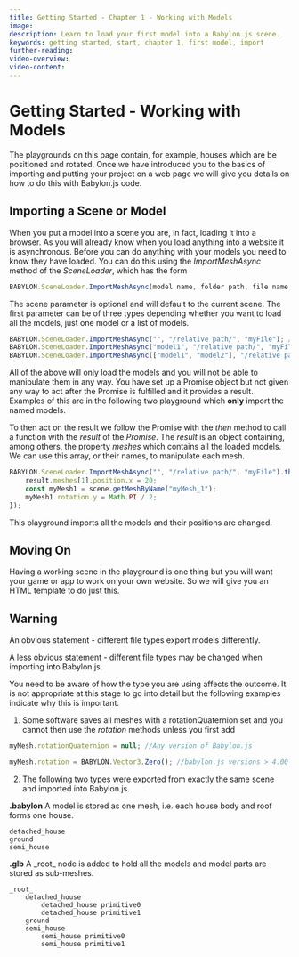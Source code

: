 ```yaml
---
title: Getting Started - Chapter 1 - Working with Models
image:
description: Learn to load your first model into a Babylon.js scene.
keywords: getting started, start, chapter 1, first model, import
further-reading:
video-overview:
video-content:
---
```


# Getting Started - Working with Models

The playgrounds on this page contain, for example, houses which are be positioned and rotated. Once we have introduced you to the basics of importing and putting your project on a web page we will give you details on how to do this with Babylon.js code.

## Importing a Scene or Model

When you put a model into a scene you are, in fact, loading it into a browser. As you will already know when you load anything into a website it is asynchronous. Before you can do anything with your models you need to know they have loaded. You can do this using the _ImportMeshAsync_ method of the _SceneLoader_, which has the form

```javascript
BABYLON.SceneLoader.ImportMeshAsync(model name, folder path, file name, scene);
```

The scene parameter is optional and will default to the current scene. The first parameter can be of three types depending whether you want to load all the models, just one model or a list of models.

```javascript
BABYLON.SceneLoader.ImportMeshAsync("", "/relative path/", "myFile"); //empty string all meshes
BABYLON.SceneLoader.ImportMeshAsync("model1", "/relative path/", "myFile"); //Name of model for one model
BABYLON.SceneLoader.ImportMeshAsync(["model1", "model2"], "/relative path/", "myFile"); //Array of model names
```

All of the above will only load the models and you will not be able to manipulate them in any way. You have set up a Promise object but not given any way to act after the Promise is fulfilled and it provides a result. Examples of this are in the following two playground which **only** import the named models.

<Playground id="#YNEAUL#11" title="Loading Your First Model" description="Load a model into a scene." image="/img/playgroundsAndNMEs/gettingStartedFirstModel.jpg"/>

<Playground id="#YNEAUL#12" title="Loading Multiple Models at Once" description="Load multiple models into a scene." image="/img/playgroundsAndNMEs/gettingStartedFirstModelwGrass.jpg"/>

To then act on the result we follow the Promise with the _then_ method to call a function with the _result_ of the _Promise_. The _result_ is an object containing, among others, the property _meshes_ which contains all the loaded models. We can use this array, or their names, to manipulate each mesh.

```javascript
BABYLON.SceneLoader.ImportMeshAsync("", "/relative path/", "myFile").then((result) => {
    result.meshes[1].position.x = 20;
    const myMesh1 = scene.getMeshByName("myMesh_1");
    myMesh1.rotation.y = Math.PI / 2;
});
```

This playground imports all the models and their positions are changed.

<Playground id="#YNEAUL#13" title="Modifying Models After Load" description="Load a model into a scene and modify their position after loading completes." image="/img/playgroundsAndNMEs/gettingStartedFirstModelLoadSuccess.jpg"/>

## Moving On

Having a working scene in the playground is one thing but you will want your game or app to work on your own website. So we will give you an HTML template to do just this.

## Warning

An obvious statement - different file types export models differently.

A less obvious statement - different file types may be changed when importing into Babylon.js.

You need to be aware of how the type you are using affects the outcome. It is not appropriate at this stage to go into detail but the following examples indicate why this is important.

1. Some software saves all meshes with a rotationQuaternion set and you cannot then use the _rotation_ methods unless you first add

```javascript
myMesh.rotationQuaternion = null; //Any version of Babylon.js
```

```javascript
myMesh.rotation = BABYLON.Vector3.Zero(); //babylon.js versions > 4.00
```

2. The following two types were exported from exactly the same scene and imported into Babylon.js.

**.babylon**
A model is stored as one mesh, i.e. each house body and roof forms one house.

```
detached_house
ground
semi_house
```

**.glb**
A \_root\_ node is added to hold all the models and model parts are stored as sub-meshes.

```
_root_
    detached_house
        detached_house primitive0
        detached_house primitive1
    ground
    semi_house
        semi_house primitive0
        semi_house primitive1
```
